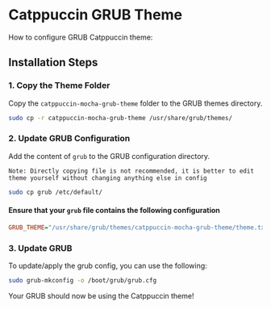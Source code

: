 # Catppuccin GRUB Theme

How to configure GRUB Catppuccin theme:

## Installation Steps

### 1. Copy the Theme Folder

Copy the `catppuccin-mocha-grub-theme` folder to the GRUB themes directory.

```bash
sudo cp -r catppuccin-mocha-grub-theme /usr/share/grub/themes/
```

### 2. Update GRUB Configuration

Add the content of `grub` to the GRUB configuration directory.

`Note: Directly copying file is not recommended, it is better to edit theme yourself without changing anything else in config`
```bash
sudo cp grub /etc/default/
```

#### Ensure that your `grub` file contains the following configuration

```ini
GRUB_THEME="/usr/share/grub/themes/catppuccin-mocha-grub-theme/theme.txt"
```
### 3. Update GRUB

To update/apply the grub config, you can use the following:

```bash
sudo grub-mkconfig -o /boot/grub/grub.cfg
```

Your GRUB should now be using the Catppuccin theme!
